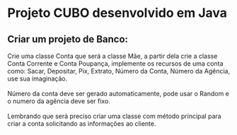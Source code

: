# Projeto CUBO desenvolvido em Java

## Criar um projeto de Banco:
Crie uma classe Conta que será a classe Mãe, a partir dela crie a classe
Conta Corrente e Conta Poupança, implemente os recursos de uma conta
como: Sacar, Depositar, Pix, Extrato, Número da Conta, Número da
Agência, use sua imaginação.<br />
<br />
Número da conta deve ser gerado automaticamente, pode usar o Random
e o numero da agência deve ser fixo.<br />
<br />
Lembrando que será preciso criar uma classe com método principal para
criar a conta solicitando as informações ao cliente.
